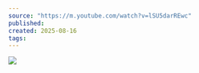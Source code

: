 ```yaml
---
source: "https://m.youtube.com/watch?v=lSU5darREwc"
published:
created: 2025-08-16
tags:
---
```

![](https://www.youtube.com/watch?v=lSU5darREwc)